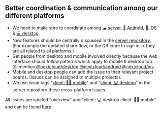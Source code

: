 ## Better coordination & communication among our different platforms
- We need to make sure to coordinate among [☁ server](https://github.com/nextcloud/server/), [🤖 Android](https://github.com/nextcloud/android/), [🍏 iOS](https://github.com/nextcloud/ios/) & [💻 desktop](https://github.com/nextcloud/desktop/).
- New features should be centrally discussed in the [server repository](https://github.com/nextcloud/server/). (For example the updated share flow, or the QR code to sign in → they are all related to all platforms.)
- Get people from desktop and mobile involved directly because the web interface should follow patterns which apply to mobile & desktop too. @-mention [@nextcloud/desktop](https://github.com/orgs/nextcloud/teams/desktop/members) [@nextcloud/android](https://github.com/orgs/nextcloud/teams/android/members) [@nextcloud/ios](https://github.com/orgs/nextcloud/teams/ios/members)
- Mobile and desktop people can add the issue to their relevant project boards. (Issues can be assigned to multiple projects).
- We use issue tags "[client: 🤖🍏 mobile](https://github.com/nextcloud/server/labels/client%3A%20%F0%9F%A4%96%F0%9F%8D%8F%20mobile)" and "[client: 💻 desktop](https://github.com/nextcloud/server/labels/client%3A%20%F0%9F%92%BB%20desktop)" in the server repository these cross-platform issues.

All issues are labeled "overview" and "client: :computer: desktop  client: :robot::green_apple: mobile" and can be found [here](https://github.com/nextcloud/server/issues?q=is%3Aissue+is%3Aopen+sort%3Aupdated-desc+label%3A%22client%3A+%F0%9F%A4%96%F0%9F%8D%8F+mobile%22+label%3A%22client%3A+%F0%9F%92%BB+desktop%22)